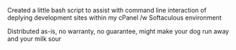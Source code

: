Created a little bash script to assist with command line interaction of deplying development sites within my cPanel /w Softaculous environment


Distributed as-is, no warranty, no guarantee, might make your dog run away and your milk sour

